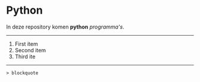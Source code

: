 # Python
In deze repository komen **python** _programma's_.

---

1. First item
2. Second item
3. Third ite

---

	> blockquote